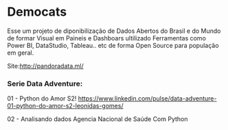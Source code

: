 # Democats

Esse um projeto de diponibilização de Dados Abertos do Brasil e do Mundo de formar Visual em Paineis e Dashboars ultilizado Ferramentas como Power BI, DataStudio, Tableau.. etc de forma  Open Source para população em geral. 

Site:http://pandoradata.ml/

### Serie Data Adventure:

01 - Python do Amor S2!
https://www.linkedin.com/pulse/data-adventure-01-python-do-amor-s2-leonidas-gomes/

02 - Analisando dados Agencia Nacional de Saúde Com Python

